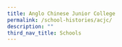 ```yaml
---
title: Anglo Chinese Junior College
permalink: /school-histories/acjc/
description: ""
third_nav_title: Schools
---
```


